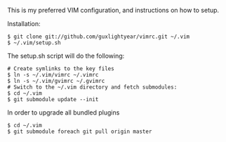 This is my preferred VIM configuration, and instructions on how to setup.

Installation:

	$ git clone git://github.com/guxlightyear/vimrc.git ~/.vim
	$ ~/.vim/setup.sh

The setup.sh script will do the following:

	# Create symlinks to the key files
	$ ln -s ~/.vim/vimrc ~/.vimrc
	$ ln -s ~/.vim/gvimrc ~/.gvimrc
	# Switch to the ~/.vim directory and fetch submodules:
	$ cd ~/.vim
	$ git submodule update --init

In order to upgrade all bundled plugins

	$ cd ~/.vim
	$ git submodule foreach git pull origin master
